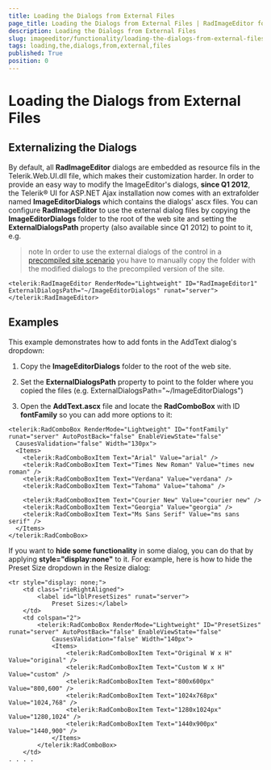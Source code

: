 ```yaml
---
title: Loading the Dialogs from External Files
page_title: Loading the Dialogs from External Files | RadImageEditor for ASP.NET AJAX Documentation
description: Loading the Dialogs from External Files
slug: imageeditor/functionality/loading-the-dialogs-from-external-files
tags: loading,the,dialogs,from,external,files
published: True
position: 0
---
```


# Loading the Dialogs from External Files



## Externalizing the Dialogs

By default, all **RadImageEditor** dialogs are embedded as resource fils in the Telerik.Web.UI.dll file, which makes their customization harder. In order to provide an easy way to modify the ImageEditor's dialogs, **since Q1 2012**, the Telerik® UI for ASP.NET Ajax installation now comes with an extrafolder named **ImageEditorDialogs** which contains the dialogs' ascx files. You can configure **RadImageEditor** to use the external dialog files by copying the **ImageEditorDialogs** folder to the root of the web site and setting the **ExternalDialogsPath** property (also available since Q1 2012) to point to it, e.g.

>note In order to use the external dialogs of the control in a [precompiled site scenario](https://msdn.microsoft.com/en-us/library/399f057w%28v=vs.85%29.aspx) you have to manually copy the folder with the modified dialogs to the precompiled version of the site.

````ASP.NET
<telerik:RadImageEditor RenderMode="Lightweight" ID="RadImageEditor1" ExternalDialogsPath="~/ImageEditorDialogs" runat="server">
</telerik:RadImageEditor>
````



## Examples

This example demonstrates how to add fonts in the AddText dialog's dropdown:

1. Copy the **ImageEditorDialogs** folder to the root of the web site.

1. Set the **ExternalDialogsPath** property to point to the folder where you copied the files (e.g. ExternalDialogsPath="~/ImageEditorDialogs")

1. Open the **AddText.ascx** file and locate the **RadComboBox** with ID **fontFamily** so you can add more options to it:

````ASP.NET
<telerik:RadComboBox RenderMode="Lightweight" ID="fontFamily" runat="server" AutoPostBack="false" EnableViewState="false"
  CausesValidation="false" Width="130px">
  <Items>
    <telerik:RadComboBoxItem Text="Arial" Value="arial" />
    <telerik:RadComboBoxItem Text="Times New Roman" Value="times new roman" />
    <telerik:RadComboBoxItem Text="Verdana" Value="verdana" />
    <telerik:RadComboBoxItem Text="Tahoma" Value="tahoma" />

    <telerik:RadComboBoxItem Text="Courier New" Value="courier new" />
    <telerik:RadComboBoxItem Text="Georgia" Value="georgia" />
    <telerik:RadComboBoxItem Text="Ms Sans Serif" Value="ms sans serif" />
  </Items>
</telerik:RadComboBox>
````





If you want to **hide some functionality** in some dialog, you can do that by applying **style="display:none"** to it. For example, here is how to hide the Preset Size dropdown in the Resize dialog:

````ASP.NET
<tr style="display: none;">
	<td class="rieRightAligned">
	    <label id="lblPresetSizes" runat="server">
	        Preset Sizes:</label>
	</td>
	<td colspan="2">
	    <telerik:RadComboBox RenderMode="Lightweight" ID="PresetSizes" runat="server" AutoPostBack="false" EnableViewState="false"
	        CausesValidation="false" Width="140px">
	        <Items>
	            <telerik:RadComboBoxItem Text="Original W x H" Value="original" />
	            <telerik:RadComboBoxItem Text="Custom W x H" Value="custom" />
	            <telerik:RadComboBoxItem Text="800x600px" Value="800,600" />
	            <telerik:RadComboBoxItem Text="1024x768px" Value="1024,768" />
	            <telerik:RadComboBoxItem Text="1280x1024px" Value="1280,1024" />
	            <telerik:RadComboBoxItem Text="1440x900px" Value="1440,900" />
	        </Items>
	    </telerik:RadComboBox>
	</td>
. . . . 
````


